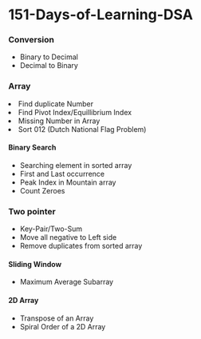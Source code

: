 # 151-Days-of-Learning-DSA
<h3>Conversion</h3>
<ul>
<li>Binary to Decimal</li>
<li>Decimal to Binary</li>
</ul>
<h3>Array</h3>
<li>Find duplicate Number</li>
<li>Find Pivot Index/Equillibrium Index</li>
<li>Missing Number in Array</li>
<li>Sort 012 (Dutch National Flag Problem)</li>
<h4>Binary Search</h4>
<ul>
<li>Searching element in sorted array</li>
<li>First and Last occurrence</li>
<li>Peak Index in Mountain array</li>
<li>Count Zeroes</li>
</ul>
<h3>Two pointer</h3>
<ul>
<li>Key-Pair/Two-Sum</li>
<li>Move all negative to Left side</li>
<li>Remove duplicates from sorted array</li>
</ul>
<h4>Sliding Window</h4>
<ul>
<li>Maximum Average Subarray</li>
</ul>
<h4>2D Array</h4>
<ul>
<li>Transpose of an Array</li>
<li>Spiral Order of a 2D Array</li>
</ul> </ul>
</ul>
